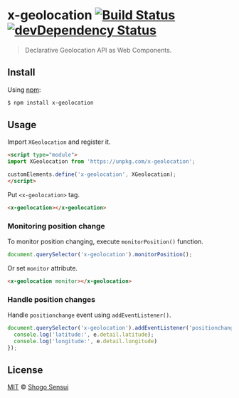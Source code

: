 # x-geolocation [![Build Status](https://travis-ci.org/1000ch/x-geolocation.svg?branch=master)](https://travis-ci.org/1000ch/x-geolocation) [![devDependency Status](https://david-dm.org/1000ch/x-geolocation/dev-status.svg)](https://david-dm.org/1000ch/x-geolocation?type=dev)

> Declarative Geolocation API as Web Components.

## Install

Using [npm](https://www.npmjs.org/package/x-geolocation):

```sh
$ npm install x-geolocation
```

## Usage

Import `XGeolocation` and register it.

```html
<script type="module">
import XGeolocation from 'https://unpkg.com/x-geolocation';

customElements.define('x-geolocation', XGeolocation);
</script>
```

Put `<x-geolocation>` tag.

```html
<x-geolocation></x-geolocation>
```

### Monitoring position change

To monitor position changing, execute `monitorPosition()` function.

```js
document.querySelector('x-geolocation').monitorPosition();
```

Or set `monitor` attribute.

```html
<x-geolocation monitor></x-geolocation>
```

### Handle position changes

Handle `positionchange` event using `addEventListener()`.

```js
document.querySelector('x-geolocation').addEventListener('positionchange', e => {
  console.log('latitude:', e.detail.latitude);
  console.log('longitude:', e.detail.longitude)
});
```

## License

[MIT](https://1000ch.mit-license.org) © [Shogo Sensui](https://github.com/1000ch)
